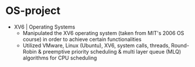 # OS-project

* XV6 | Operating Systems
  * Manipulated the XV6 operating system (taken from MIT's 2006 OS course) in order to achieve certain functionalities
  * Utilized VMware, Linux (Ubuntu), XV6, system calls, threads, Round-Robin & preemptive priority scheduling & multi layer queue (MLQ) algorithms for CPU scheduling
